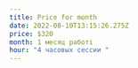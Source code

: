 ```yaml
---
title: Price for month
date: 2022-08-10T13:15:26.275Z
price: $320
month: 1 месяц работі
hour: "4 часовых сессии "
---
```

